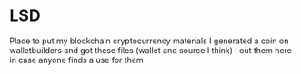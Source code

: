 # LSD
Place to put my blockchain cryptocurrency materials
I generated a coin on walletbuilders and got these files (wallet and source I think)
I out them here in case anyone finds a use for them
